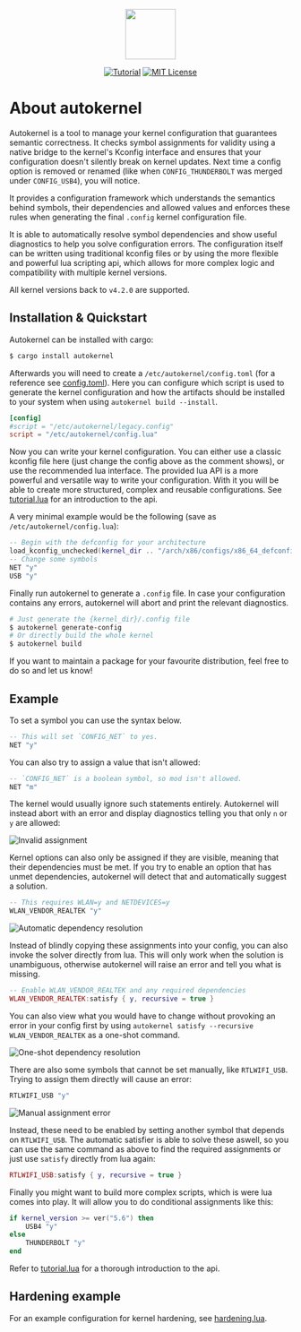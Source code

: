 <p align="center"><img width="auto" height="90" src="https://user-images.githubusercontent.com/31919558/201540026-7b9281f5-0f1b-4d7a-8b69-4480b1e467d3.png"></p>

<div align="center">

[![Tutorial](https://img.shields.io/badge/API-Tutorial-informational.svg)](https://github.com/oddlama/autokernel/blob/main/examples/tutorial.lua)
[![MIT License](https://img.shields.io/badge/license-MIT-informational.svg)](./LICENSE)

</div>

# About autokernel

Autokernel is a tool to manage your kernel configuration that guarantees semantic correctness.
It checks symbol assignments for validity using a native bridge to the kernel's Kconfig interface
and ensures that your configuration doesn't silently break on kernel updates. Next time a config option is
removed or renamed (like when `CONFIG_THUNDERBOLT` was merged under `CONFIG_USB4`), you will notice.

It provides a configuration framework which understands the semantics behind symbols,
their dependencies and allowed values and enforces these rules when generating the final
`.config` kernel configuration file.

It is able to automatically resolve symbol dependencies and show useful diagnostics to help you solve
configuration errors. The configuration itself can be written using traditional kconfig files
or by using the more flexible and powerful lua scripting api, which allows for more complex logic
and compatibility with multiple kernel versions.

All kernel versions back to `v4.2.0` are supported.

## Installation \& Quickstart

Autokernel can be installed with cargo:

```bash
$ cargo install autokernel
```

Afterwards you will need to create a `/etc/autokernel/config.toml` (for a reference see [config.toml](https://github.com/oddlama/autokernel/blob/main/config.toml)).
Here you can configure which script is used to generate the kernel configuration and how the artifacts
should be installed to your system when using `autokernel build --install`.

```toml
[config]
#script = "/etc/autokernel/legacy.config"
script = "/etc/autokernel/config.lua"
```

Now you can write your kernel configuration. You can either use a classic kconfig file here
(just change the config above as the comment shows), or use the recommended lua interface.
The provided lua API is a more powerful and versatile way to write your configuration.
With it you will be able to create more structured, complex and reusable configurations.
See [tutorial.lua](examples/tutorial.lua) for an introduction to the api.

A very minimal example would be the following (save as `/etc/autokernel/config.lua`):

```lua
-- Begin with the defconfig for your architecture
load_kconfig_unchecked(kernel_dir .. "/arch/x86/configs/x86_64_defconfig")
-- Change some symbols
NET "y"
USB "y"
```

Finally run autokernel to generate a `.config` file. In case your configuration contains any errors,
autokernel will abort and print the relevant diagnostics.

```bash
# Just generate the {kernel_dir}/.config file
$ autokernel generate-config
# Or directly build the whole kernel
$ autokernel build
```

If you want to maintain a package for your favourite distribution, feel free to do so and let us know!

## Example

To set a symbol you can use the syntax below.

```lua
-- This will set `CONFIG_NET` to yes.
NET "y"
```

You can also try to assign a value that isn't allowed:

```lua
-- `CONFIG_NET` is a boolean symbol, so mod isn't allowed.
NET "m"
```

The kernel would usually ignore such statements entirely. Autokernel will instead
abort with an error and display diagnostics telling you that only `n` or `y` are allowed:

![Invalid assignment](https://user-images.githubusercontent.com/31919558/201546052-5c65b680-f722-43f5-b563-80cd6c2ced7f.png)

Kernel options can also only be assigned if they are visible, meaning that their
dependencies must be met. If you try to enable an option that has unmet dependencies,
autokernel will detect that and automatically suggest a solution.

```lua
-- This requires WLAN=y and NETDEVICES=y
WLAN_VENDOR_REALTEK "y"
```

![Automatic dependency resolution](https://user-images.githubusercontent.com/31919558/201546061-9da4cd5f-0fba-46a8-a161-8b583bf3e9e1.png)

Instead of blindly copying these assignments into your config, you can also invoke the solver directly
from lua. This will only work when the solution is unambiguous, otherwise autokernel will
raise an error and tell you what is missing.

```lua
-- Enable WLAN_VENDOR_REALTEK and any required dependencies
WLAN_VENDOR_REALTEK:satisfy { y, recursive = true }
```

You can also view what you would have to change without provoking an error in your config first
by using `autokernel satisfy --recursive WLAN_VENDOR_REALTEK` as a one-shot command.

![One-shot dependency resolution](https://user-images.githubusercontent.com/31919558/201546071-de397f53-d4a7-40d8-b9dc-6ad6f6c5c64a.png)

There are also some symbols that cannot be set manually, like `RTLWIFI_USB`.
Trying to assign them directly will cause an error:

```lua
RTLWIFI_USB "y"
```

![Manual assignment error](https://user-images.githubusercontent.com/31919558/201546077-645e990d-8286-477c-886e-4e1614c88f07.png)

Instead, these need to be enabled by setting another symbol that depends on `RTLWIFI_USB`.
The automatic satisfier is able to solve these aswell, so you can use the same command as
above to find the required assignments or just use `satisfy` directly from lua again:

```lua
RTLWIFI_USB:satisfy { y, recursive = true }
```

Finally you might want to build more complex scripts, which is were lua comes into play.
It will allow you to do conditional assignments like this:

```lua
if kernel_version >= ver("5.6") then
	USB4 "y"
else
	THUNDERBOLT "y"
end
```

Refer to [tutorial.lua](examples/tutorial.lua) for a thorough introduction to the api.

## Hardening example

For an example configuration for kernel hardening, see [hardening.lua](examples/hardening.lua).
